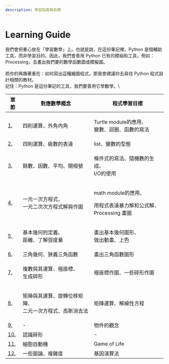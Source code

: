 ```yaml
---
description: 學習指南與目標
---
```


# Learning Guide

我們會把重心放在「學習數學」上。也就是說，在這份筆記裡，Python 是個輔助工具，而非學習目的。因此，我們會善用 Python 已有的模組和工具，例如：Processing，去畫出我們要的數學函數圖或模擬圖。\
\
若你的興趣著重在：如何寫出這種繪圖程式，那我會建議你去尋找 Python 程式設計相關的教材。\
記住：Python 是這份筆記的工具，我們要善用它學數學。\


| 章節                                                                                 | 對應數學概念                                 | 程式學習目標                                                      |
| ---------------------------------------------------------------------------------- | -------------------------------------- | ----------------------------------------------------------- |
| [1.](contents/drawing-polygons-with-turtles.md)                                    | 四則運算、外角內角                              | <p>Turtle module的應用、<br>變數、迴圈、函數的寫法</p>                     |
| [2.](contents/2.-making-tedious-arithmetic-fun-with-lists-and-loops.md)            | 四則運算、級數的表達                             | list、變數的型態                                                  |
| [3.](contents/3.-guessing-and-checking-with-conditionals.md)                       | 餘數、因數、平均、開根號                           | <p>條件式的寫法、隨機數的生成、<br>I/O的使用</p>                             |
| [4.](contents/4.-transforming-and-storing-numbers-with-algebra.md)                 | <p>一元一次方程式、<br>一元二次次方程式解與作圖</p>        | <p>math module的應用、</p><p>用程式表達暴力解和公式解、<br>Processing 畫圖</p> |
| [5.](contents/5.-transforming-shapes-with-geometry.md)                             | <p>基本幾何的定義、<br>距離、了解弳度量</p>            | <p>畫出基本幾何圖形、<br>做出動畫、上色</p>                                 |
| [6.](contents/6.-creating-oscillations-with-trigonometry.md)                       | 三角幾何、狹義三角函數                            | 畫出三角函數圖形                                                    |
| [7.](contents/7.-complex-numbers.md)                                               | <p>複數與其運算、極座標、<br>生成碎形</p>             | 極座標作圖、一些碎形作圖                                                |
| [8.](contents/8.-using-matrices-for-computer-graphics-and-systems-of-equations.md) | <p>矩陣與其運算、旋轉位移矩陣、<br>二元一次方程式、高斯消去法</p> | 矩陣運算、解線性方程                                                  |
| [9.](contents/9.-building-objects-with-classes.md)                                 | -                                      | 物件的觀念                                                       |
| [10.](contents/10.-creating-fractals-using-recursion.md)                           | 認識碎形                                   | -                                                           |
| [11.](contents/11.-cellular-automata.md)                                           | 細胞自動機                                  | Game of Life                                                |
| [12.](contents/12.-solving-problems-using-genetic-algorithms.md)                   | 一些圖論、複雜度                               | 基因演算法                                                       |

